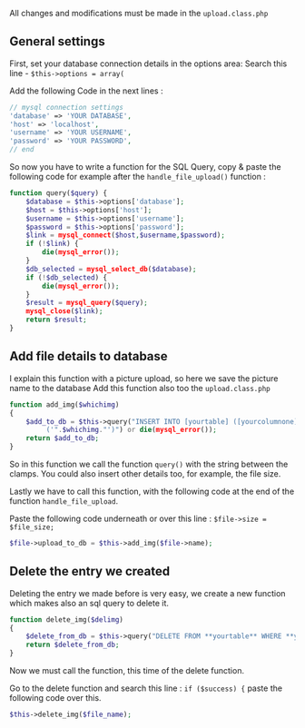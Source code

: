 All changes and modifications must be made ​​in the `upload.class.php`

## General settings

First, set your database connection details in the options area: Search this line - `$this->options = array(`

Add the following Code in the next lines :

```php
// mysql connection settings  
'database' => 'YOUR DATABASE',  
'host' => 'localhost',  
'username' => 'YOUR USERNAME',  
'password' => 'YOUR PASSWORD',  
// end
```

So now you have to write a function for the SQL Query, copy & paste the following code for example after the `handle_file_upload()` function :

```php
function query($query) {  
	$database = $this->options['database'];  
	$host = $this->options['host'];  
	$username = $this->options['username'];  
	$password = $this->options['password'];  
	$link = mysql_connect($host,$username,$password);  
	if (!$link) {  
		die(mysql_error());  
	}
	$db_selected = mysql_select_db($database);  
	if (!$db_selected) {  
		die(mysql_error());  
	}  
	$result = mysql_query($query);  
	mysql_close($link);  
	return $result;  
}  
```

## Add file details to database

I explain this function with a picture upload, so here we save the picture name to the database
Add this function also too the `upload.class.php` 

```php
function add_img($whichimg)  
{  
	$add_to_db = $this->query("INSERT INTO [yourtable] ([yourcolumnone]) VALUES
	     ('".$whichimg."')") or die(mysql_error());  
	return $add_to_db;  
}
```

So in this function we call the function `query()` with the string between the clamps. You could also insert other details too, for example, the file size.

Lastly we have to call this function, with the following code at the end of the function `handle_file_upload`.

Paste the following code underneath or over this line : `$file->size = $file_size;`  

```php
$file->upload_to_db = $this->add_img($file->name);
```

## Delete the entry we created 

Deleting the entry we made before is very easy, we create a new function which makes also an sql query to delete it.  

```php
function delete_img($delimg)  
{  
	$delete_from_db = $this->query("DELETE FROM **yourtable** WHERE **yourcolumnone** = '$delimg'") or die(mysql_error());  
	return $delete_from_db;  
}
```

Now we must call the function, this time of the delete function.  

Go to the delete function and search this line : `if ($success) {` paste the following code over this.  

```php
$this->delete_img($file_name);
```